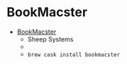 # BookMacster
- [BookMacster](https://sheepsystems.com/products/bookmacster.html)
  -  Sheep Systems
  - 
  - `brew cask install bookmacster`
